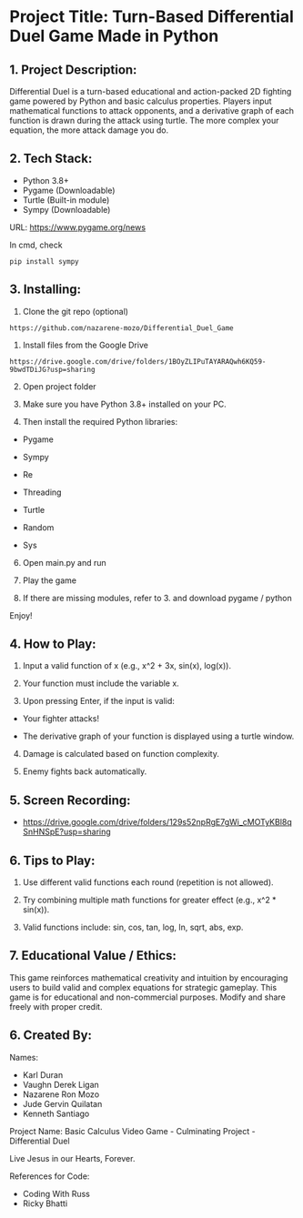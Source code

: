 # Project Title: Turn-Based Differential Duel Game Made in Python

## 1. Project Description:

Differential Duel is a turn-based educational and action-packed 2D fighting game powered by Python and basic calculus properties. Players input mathematical functions to attack opponents, and a derivative graph of each function is drawn during the attack using turtle. The more complex your equation, the more attack damage you do.


## 2. Tech Stack:

- Python 3.8+
- Pygame (Downloadable)
- Turtle (Built-in module)
- Sympy (Downloadable)

URL: [https://www.pygame.org/news ](https://www.pygame.org/news)

In cmd, check 
```
pip install sympy
```


## 3. Installing:

1. Clone the git repo (optional)

```
https://github.com/nazarene-mozo/Differential_Duel_Game
```

1. Install files from the Google Drive

```
https://drive.google.com/drive/folders/1BOyZLIPuTAYARAQwh6KQ59-9bwdTDiJG?usp=sharing 
```

2. Open project folder

3. Make sure you have Python 3.8+ installed on your PC.

4. Then install the required Python libraries:

- Pygame

- Sympy

- Re

- Threading

- Turtle

- Random

- Sys

6. Open main.py and run

7. Play the game

8. If there are missing modules, refer to 3. and download pygame / python

Enjoy!


## 4. How to Play:

1. Input a valid function of x (e.g., x^2 + 3x, sin(x), log(x)).

2. Your function must include the variable x.

3. Upon pressing Enter, if the input is valid:

- Your fighter attacks!

- The derivative graph of your function is displayed using a turtle window.

4. Damage is calculated based on function complexity.

5. Enemy fights back automatically.


## 5. Screen Recording:

- https://drive.google.com/drive/folders/129s52npRgE7gWi_cMOTyKBl8qSnHNSpE?usp=sharing

## 6. Tips to Play:

1. Use different valid functions each round (repetition is not allowed).

2. Try combining multiple math functions for greater effect (e.g., x^2 * sin(x)).

3. Valid functions include: sin, cos, tan, log, ln, sqrt, abs, exp.


## 7. Educational Value / Ethics:

This game reinforces mathematical creativity and intuition by encouraging users to build valid and complex equations for strategic gameplay. This game is for educational and non-commercial purposes. Modify and share freely with proper credit.


## 6. Created By:

Names: 
- Karl Duran
- Vaughn Derek Ligan
- Nazarene Ron Mozo
- Jude Gervin Quilatan
- Kenneth Santiago

Project Name: Basic Calculus Video Game - Culminating Project - Differential Duel

Live Jesus in our Hearts, Forever.

References for Code:
- Coding With Russ
- Ricky Bhatti
